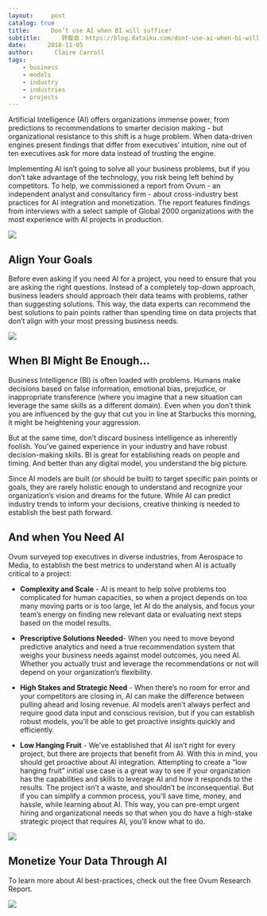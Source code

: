 ```yaml
---
layout:     post
catalog: true
title:      Don’t use AI when BI will suffice!
subtitle:      转载自：https://blog.dataiku.com/dont-use-ai-when-bi-will-suffice
date:      2018-11-05
author:      Claire Carroll
tags:
    - business
    - models
    - industry
    - industries
    - projects
---
```


Artificial Intelligence (AI) offers organizations immense power, from predictions to recommendations to smarter decision making - but organizational resistance to this shift is a huge problem. When data-driven engines present findings that differ from executives’ intuition, nine out of ten executives ask for more data instead of trusting the engine.

Implementing AI isn’t going to solve all your business problems, but if you don’t take advantage of the technology, you risk being left behind by competitors. To help, we commissioned a report from Ovum - an independent analyst and consultancy firm - about cross-industry best practices for AI integration and monetization. The report features findings from interviews with a select sample of Global 2000 organizations with the most experience with AI projects in production.

![](https://no-cache.hubspot.com/cta/default/2123903/a78cfd72-0cbd-44ca-abb8-49454805ab8b.png)


## Align Your Goals

Before even asking if you need AI for a project, you need to ensure that you are asking the right questions. Instead of a completely top-down approach, business leaders should approach their data teams with problems, rather than suggesting solutions. This way, the data experts can recommend the best solutions to pain points rather than spending time on data projects that don’t align with your most pressing business needs.

![](https://blog.dataiku.com/hs-fs/hubfs/goal%20setting.jpg?t=1541436062039&width=418&name=goal%20setting.jpg)


## When BI Might Be Enough...

Business Intelligence (BI) is often loaded with problems. Humans make decisions based on false information, emotional bias, prejudice, or inappropriate transference (where you imagine that a new situation can leverage the same skills as a different domain). Even when you don’t think you are influenced by the guy that cut you in line at Starbucks this morning, it might be heightening your aggression.

But at the same time, don’t discard business intelligence as inherently foolish. You’ve gained experience in your industry and have robust decision-making skills. BI is great for establishing reads on people and timing. And better than any digital model, you understand the big picture.

Since AI models are built (or should be built) to target specific pain points or goals, they are rarely holistic enough to understand and recognize your organization’s vision and dreams for the future. While AI can predict industry trends to inform your decisions, creative thinking is needed to establish the best path forward.

## And when You Need AI

Ovum surveyed top executives in diverse industries, from Aerospace to Media, to establish the best metrics to understand when AI is actually critical to a project:

- **Complexity and Scale** - AI is meant to help solve problems too complicated for human capacities, so when a project depends on too many moving parts or is too large, let AI do the analysis, and focus your team’s energy on finding new relevant data or evaluating next steps based on the model results.

- **Prescriptive Solutions Needed**- When you need to move beyond predictive analytics and need a true recommendation system that weighs your business needs against model outcomes, you need AI. Whether you actually trust and leverage the recommendations or not will depend on your organization’s flexibility.

- **High Stakes and Strategic Need** - When there’s no room for error and your competitors are closing in, AI can make the difference between pulling ahead and losing revenue. AI models aren’t always perfect and require good data input and conscious revision, but if you can establish robust models, you’ll be able to get proactive insights quickly and efficiently.

- **Low Hanging Fruit** - We’ve established that AI isn’t right for every project, but there are projects that benefit from AI. With this in mind, you should get proactive about AI integration. Attempting to create a “low hanging fruit” initial use case is a great way to see if your organization has the capabilities and skills to leverage AI and how it responds to the results. The project isn’t a waste, and shouldn’t be inconsequential. But if you can simplify a common process, you’ll save time, money, and hassle, while learning about AI. This way, you can pre-empt urgent hiring and organizational needs so that when you do have a high-stake strategic project that requires AI, you’ll know what to do.


![](https://blog.dataiku.com/hs-fs/hubfs/artificial%20intelligence.jpg?t=1541436062039&width=600&name=artificial%20intelligence.jpg)


## Monetize Your Data Through AI

To learn more about AI best-practices, check out the free Ovum Research Report.

![](https://no-cache.hubspot.com/cta/default/2123903/a78cfd72-0cbd-44ca-abb8-49454805ab8b.png)

